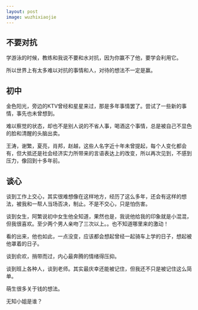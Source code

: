 ```yaml
---
layout: post
image: wuzhixiaojie
---
```


## 不要对抗

学游泳的时候，教练和我说不要和水对抗，因为你赢不了他，要学会利用它。

所以世界上有太多难以对抗的事情和人，对待的想法不一定是赢。

## 初中

金色阳光，旁边的KTV曾经和星星来过，那是多年事情罢了。尝试了一些新的事情，事先也未曾想到。

难以察觉的状态，却也不是别人说的不省人事，喝酒这个事情，总是被自己不显色的脸和清醒的头脑出卖。

王涛，谢繁，夏亮，肖邦，赵越，这些人名字近十年未曾提起，每个人变化都会有，但大抵还是社会经济实力所带来的言语表达上的改变，所以再次见到，不感到压力，像回到十多年前。

## 谈心

谈到工作上交心，其实很难想像在这样地方，经历了这么多年，还会有这样的想法，被我和一帮人当场否决，制止。不是不交心，只是怕伤害。

谈到女生，阿繁说初中女生他全知道，果然也是，我说他给我的印象就是小混混，但我很喜欢。至少两个男人亲吻了三次以上。。也不知道哪里来的激动！

看的出来，他也如此，一点没变，应该都会想起曾经一起骑车上学的日子，想起被他罩着的日子。

谈到俞欢，捎带而过，内心最奔腾的情绪得压抑。

谈到班上各种人，谈到老师。其实最庆幸还能被记住，但我还不只是被记住这么简单。

萌生很多关于钱的想法。

无知小姐是谁？